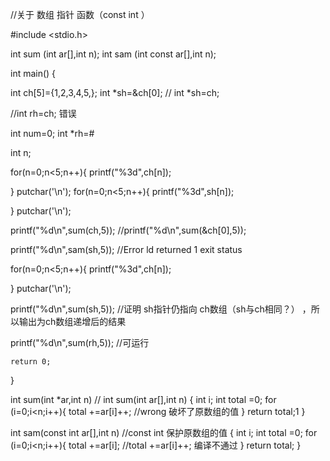 //关于 数组 指针 函数（const int ）

#include <stdio.h>

int sum (int ar[],int n);
int sam (int const ar[],int n);

int main() {
	
int ch[5]={1,2,3,4,5,};
int *sh=&ch[0]; 	// int *sh=ch;

//int rh=ch; 错误 

int num=0; 
int *rh=&num;
 

int n;
	
for(n=0;n<5;n++){
		printf("%3d",ch[n]);
	
}
putchar('\n');
for(n=0;n<5;n++){
		printf("%3d",sh[n]);
	
}
putchar('\n');
	
printf("%d\n",sum(ch,5));  		//printf("%d\n",sum(&ch[0],5));

printf("%d\n",sam(sh,5));  	//Error ld returned 1 exit status 
	
for(n=0;n<5;n++){
		printf("%3d",ch[n]);
	
}
putchar('\n');


printf("%d\n",sum(sh,5));		//证明 sh指针仍指向 ch数组（sh与ch相同？） ，所以输出为ch数组递增后的结果 

printf("%d\n",sum(rh,5));		//可运行 


	return 0;
}



  int sum(int *ar,int n)		// int sum(int ar[],int n)
  {
  	int i;
  	int total =0;
  	for (i=0;i<n;i++){
  		total +=ar[i]++;  		//wrong 破坏了原数组的值 
  	}
  	return total;1
  }
  
  
   int sam(const int ar[],int n)	//const int 保护原数组的值 
  {
  	int i;
  	int total =0;
  	for (i=0;i<n;i++){
  		total +=ar[i]; 		 //total +=ar[i]++; 编译不通过 
  	}
  	return total;
  }
